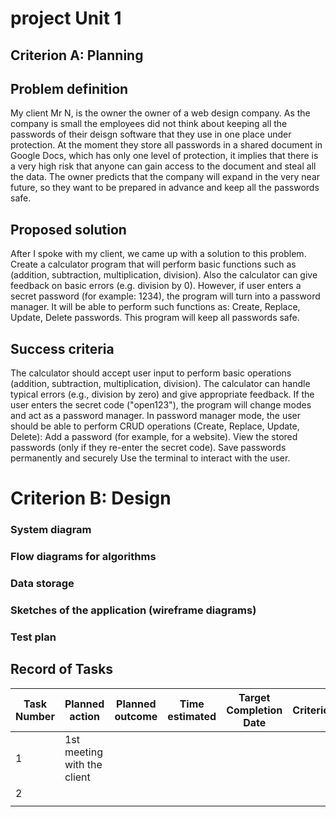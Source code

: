 # project Unit 1

## Criterion A: Planning

## Problem definition

My client Mr N, is the owner the owner of a web design company. Аs the company is small the employees did not think about keeping all the passwords of their deisgn software that they use in one place under protection. At the moment they store all passwords in a shared document in Google Docs, which has only one level of protection, it implies that there is a very high risk that anyone can gain access to the document and steal all the data. The owner predicts that the company will expand in the very near future, so they want to be prepared in advance and keep all the passwords safe.

## Proposed solution

After I spoke with my client, we came up with a solution to this problem. Create a calculator program that will perform basic functions such as (addition, subtraction, multiplication, division). Also the calculator can give feedback on basic errors (e.g. division by 0). However, if user enters a secret password (for example: 1234), the program will turn into a password manager. It will be able to perform such functions as: Create, Replace, Update, Delete passwords.  This program will keep all passwords safe. 

## Success criteria

The calculator should accept user input to perform basic operations (addition, subtraction, multiplication, division).
The calculator can handle typical errors (e.g., division by zero) and give appropriate feedback.
If the user enters the secret code ("open123"), the program will change modes and act as a password manager.
In password manager mode, the user should be able to perform CRUD operations (Create, Replace, Update, Delete):
Add a password (for example, for a website).
View the stored passwords (only if they re-enter the secret code).
Save passwords permanently and securely
Use the terminal to interact with the user.

# Criterion B: Design

### System diagram

### Flow diagrams for algorithms

### Data storage

### Sketches of the application (wireframe diagrams)

### Test plan

## Record of Tasks
| Task Number | Planned action              | Planned outcome | Time estimated | Target Completion Date | Criterion |
|-------------|-----------------------------|-----------------|----------------|------------------------|-----------|
| 1           | 1st meeting with the client |                 |                |                        |           |
| 2           |                             |                 |                |                        |           |
|             |                             |                 |                |                        |           |
